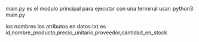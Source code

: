main.py es el modulo principal para ejecutar con una terminal usar: python3 main.py 

los nombres los atributos en datos.txt es id,nombre_producto,precio_unitario,proveedor,cantidad_en_stock﻿
